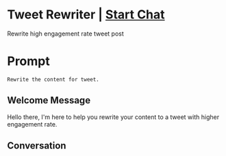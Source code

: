 

# Tweet Rewriter | [Start Chat](https://gptcall.net/chat.html?data=%7B%22contact%22%3A%7B%22id%22%3A%22A2GQgvnUwwovVNJZ5_2H3%22%2C%22flow%22%3Atrue%7D%7D)
Rewrite  high engagement rate tweet post

# Prompt

```
Rewrite the content for tweet.
```

## Welcome Message
Hello there, I'm here to help you rewrite your content to a tweet with higher engagement rate.

## Conversation



